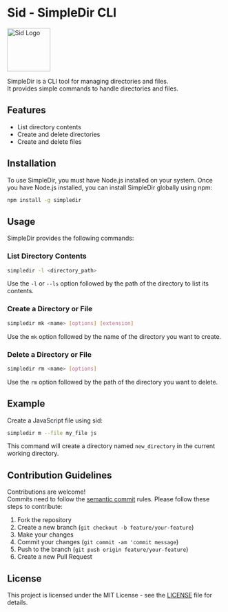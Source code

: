 # Sid - SimpleDir CLI

<img src="https://cdn.discordapp.com/attachments/1078480166457725048/1237124742696402944/karxem_a_logo_on_white_background_sid_from_ice_age_2d936c3c-3b46-4a47-b7b7-e4b48e33bc2c.png?ex=663a81b3&is=66393033&hm=49eb2588a9e360b490e30b19767eb7677ddcab5edfd679faaa6b788d581a0acb&" alt="Sid Logo" width="100" height="100">

SimpleDir is a CLI tool for managing directories and files. <br>
It provides simple commands to handle directories and files.

## Features

- List directory contents
- Create and delete directories
- Create and delete files

## Installation

To use SimpleDir, you must have Node.js installed on your system. Once you have Node.js installed, you can install SimpleDir globally using npm:

```bash
npm install -g simpledir
```

## Usage

SimpleDir provides the following commands:

### List Directory Contents

```bash
simpledir -l <directory_path>
```

Use the `-l` or `--ls` option followed by the path of the directory to list its contents.

### Create a Directory or File

```bash
simpledir mk <name> [options] [extension]
```

Use the `mk` option followed by the name of the directory you want to create.

### Delete a Directory or File

```bash
simpledir rm <name> [options]
```

Use the `rm` option followed by the path of the directory you want to delete.

## Example
Create a JavaScript file using sid:
```bash
simpledir m --file my_file js
```

This command will create a directory named `new_directory` in the current working directory.

## Contribution Guidelines

Contributions are welcome! <br>
Commits need to follow the [semantic commit](https://www.conventionalcommits.org/en/v1.0.0/) rules. Please follow these steps to contribute:

1. Fork the repository
2. Create a new branch (`git checkout -b feature/your-feature`)
3. Make your changes
4. Commit your changes (`git commit -am 'commit message`)
5. Push to the branch (`git push origin feature/your-feature`)
6. Create a new Pull Request

## License

This project is licensed under the MIT License - see the [LICENSE](https://github.com/Karxem/simpledir-cli/blob/main/LICENSE) file for details.
